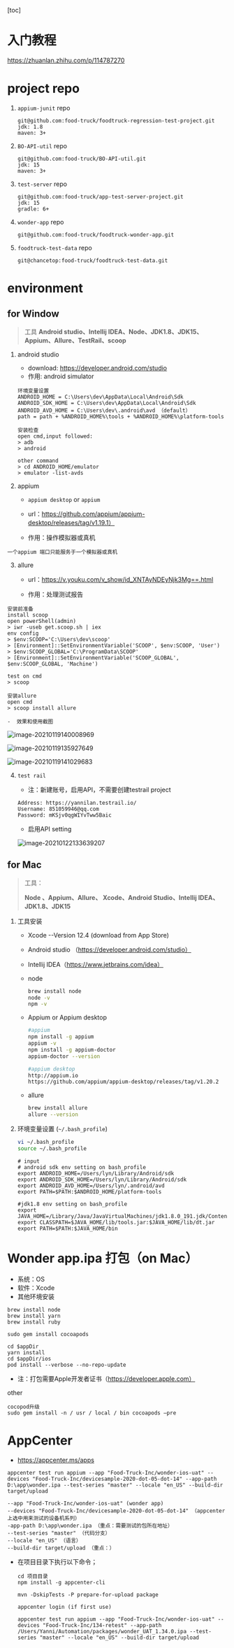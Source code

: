 [toc]

# 入门教程

https://zhuanlan.zhihu.com/p/114787270



# project repo 

1. `appium-junit` repo

   ```
   git@github.com:food-truck/foodtruck-regression-test-project.git
   jdk: 1.8
   maven: 3+
   ```

2. `BO-API-util` repo

   ```
   git@github.com:food-truck/BO-API-util.git
   jdk: 15
   maven: 3+
   ```

3. `test-server` repo

   ```
   git@github.com:food-truck/app-test-server-project.git
   jdk: 15
   gradle: 6+
   ```

4. `wonder-app` repo

   ```
   git@github.com:food-truck/foodtruck-wonder-app.git
   ```

5. `foodtruck-test-data` repo

   ```
   git@chancetop:food-truck/foodtruck-test-data.git
   ```

   

# environment 

## for Window

>  工具
> **Android studio、Intellij IDEA、Node、JDK1.8、JDK15、Appium、Allure、TestRail、scoop**

1. android studio

   - download:  https://developer.android.com/studio
   - 作用: android simulator

   ```
   环境变量设置
   ANDROID_HOME = C:\Users\dev\AppData\Local\Android\Sdk
   ANDROID_SDK_HOME = C:\Users\dev\AppData\Local\Android\Sdk
   ANDROID_AVD_HOME = C:\Users\dev\.android\avd （default）
   path = path + %ANDROID_HOME%\tools + %ANDROID_HOME%\platform-tools
   
   安装检查
   open cmd,input followed:
   > adb        
   > android   
   
   other command
   > cd ANDROID_HOME/emulator
   > emulator -list-avds
   ```

2. appium  

   - `appium desktop` or `appium`

   - url：https://github.com/appium/appium-desktop/releases/tag/v1.19.1）

   - 作用：操作模拟器或真机

```
一个appium 端口只能服务于一个模拟器或真机
```

3. allure

   - url：https://v.youku.com/v_show/id_XNTAyNDEyNjk3Mg==.html

   - 作用：处理测试报告

```
安装前准备
install scoop
open powerShell(admin)
> iwr -useb get.scoop.sh | iex 
env config
> $env:SCOOP='C:\Users\dev\scoop'
> [Environment]::SetEnvironmentVariable('SCOOP', $env:SCOOP, 'User')
> $env:SCOOP_GLOBAL='C:\ProgramData\SCOOP'
> [Environment]::SetEnvironmentVariable('SCOOP_GLOBAL', $env:SCOOP_GLOBAL, 'Machine')

test on cmd
> scoop 

安装allure
open cmd
> scoop install allure
```

	-  效果和使用截图	



![image-20210119140008969](readme.assets/image-20210119140008969.png)

![image-20210119135927649](readme.assets/image-20210119135927649.png)



![image-20210119141029683](readme.assets/image-20210119141029683.png)

4. `test rail` 

   - 注：新建账号，启用API，不需要创建testrail  project

   ```
   Address: https://yannilan.testrail.io/
   Username: 851059946@qq.com
   Password: mKSjv0qgWIYvTww5Baic
   ```

   - 启用API setting

   ![image-20210122133639207](readme.assets/image-20210122133639207.png)

   

## for Mac

> 工具：
>
> **Node 、Appium、Allure、 Xcode、Android Studio、Intellij IDEA、JDK1.8、JDK15**

1. 工具安装

   - Xcode  --Version 12.4 (download from App Store)

   - Android studio （https://developer.android.com/studio）

   - Intellij IDEA（https://www.jetbrains.com/idea）

   - node

     ```bash
     brew install node
     node -v
     npm -v
     ```

   - Appium or Appium desktop

     ```bash
     #appium
     npm install -g appium
     appium -v
     npm install -g appium-doctor
     appium-doctor --version
     
     #appium desktop
     http://appium.io
     https://github.com/appium/appium-desktop/releases/tag/v1.20.2
     ```

   - allure

     ```bash
     brew install allure
     allure --version
     ```

     

2. 环境变量设置  (`~/.bash_profile`)

   ```sh
   vi ~/.bash_profile
   source ~/.bash_profile
   ```

   ```shell
   # input 
   # android sdk env setting on bash_profile
   export ANDROID_HOME=/Users/lyn/Library/Android/sdk
   export ANDROID_SDK_HOME=/Users/lyn/Library/Android/sdk
   export ANDROID_AVD_HOME=/Users/lyn/.android/avd
   export PATH=$PATH:$ANDROID_HOME/platform-tools
   
   #jdk1.8 env setting on bash_profile
   export JAVA_HOME=/Library/Java/JavaVirtualMachines/jdk1.8.0_191.jdk/Contents/Home
   export CLASSPATH=$JAVA_HOME/lib/tools.jar:$JAVA_HOME/lib/dt.jar
   export PATH=$PATH:$JAVA_HOME/bin
   
   ```



# Wonder app.ipa 打包（on Mac）

- 系统：OS
- 软件：Xcode
- 其他环境安装

```
brew install node
brew install yarn
brew install ruby

sudo gem install cocoapods

cd $appDir
yarn install
cd $appDir/ios
pod install --verbose --no-repo-update
```

- 注：打包需要Apple开发者证书（https://developer.apple.com）

other

```
cocopod升级
sudo gem install -n / usr / local / bin cocoapods –pre
```



# AppCenter

- https://appcenter.ms/apps

```
appcenter test run appium --app "Food-Truck-Inc/wonder-ios-uat" --devices "Food-Truck-Inc/devicesample-2020-dot-05-dot-14" --app-path D:\app\wonder.ipa --test-series "master" --locale "en_US" --build-dir target/upload

--app "Food-Truck-Inc/wonder-ios-uat" (wonder app)
--devices "Food-Truck-Inc/devicesample-2020-dot-05-dot-14" （appcenter 上选中用来测试的设备机系列）
-app-path D:\app\wonder.ipa （重点：需要测试的包所在地址）
--test-series "master" （代码分支）
--locale "en_US" （语言）
--build-dir target/upload （重点：）
```



- 在项目目录下执行以下命令；

  ````
  cd 项目目录
  npm install -g appcenter-cli
  
  mvn -DskipTests -P prepare-for-upload package
  
  appcenter login (if first use)
  
  appcenter test run appium --app "Food-Truck-Inc/wonder-ios-uat" --devices "Food-Truck-Inc/134-retest" --app-path /Users/Yanni/Automation/packages/wonder_UAT_1.34.0.ipa --test-series "master" --locale "en_US" --build-dir target/upload
  
  ````

